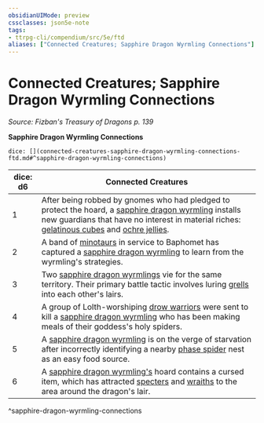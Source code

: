 ```yaml
---
obsidianUIMode: preview
cssclasses: json5e-note
tags:
- ttrpg-cli/compendium/src/5e/ftd
aliases: ["Connected Creatures; Sapphire Dragon Wyrmling Connections"]
---
```

# Connected Creatures; Sapphire Dragon Wyrmling Connections
*Source: Fizban's Treasury of Dragons p. 139* 

**Sapphire Dragon Wyrmling Connections**

`dice: [](connected-creatures-sapphire-dragon-wyrmling-connections-ftd.md#^sapphire-dragon-wyrmling-connections)`

| dice: d6 | Connected Creatures |
|----------|---------------------|
| 1 | After being robbed by gnomes who had pledged to protect the hoard, a [sapphire dragon wyrmling](sapphire-dragon-wyrmling-ftd.md) installs new guardians that have no interest in material riches: [gelatinous cubes](gelatinous-cube.md) and [ochre jellies](ochre-jelly.md). |
| 2 | A band of [minotaurs](minotaur.md) in service to Baphomet has captured a [sapphire dragon wyrmling](sapphire-dragon-wyrmling-ftd.md) to learn from the wyrmling's strategies. |
| 3 | Two [sapphire dragon wyrmlings](sapphire-dragon-wyrmling-ftd.md) vie for the same territory. Their primary battle tactic involves luring [grells](grell.md) into each other's lairs. |
| 4 | A group of Lolth-worshiping [drow warriors](drow-elite-warrior.md) were sent to kill a [sapphire dragon wyrmling](sapphire-dragon-wyrmling-ftd.md) who has been making meals of their goddess's holy spiders. |
| 5 | A [sapphire dragon wyrmling](sapphire-dragon-wyrmling-ftd.md) is on the verge of starvation after incorrectly identifying a nearby [phase spider](phase-spider.md) nest as an easy food source. |
| 6 | A [sapphire dragon wyrmling's](sapphire-dragon-wyrmling-ftd.md) hoard contains a cursed item, which has attracted [specters](specter.md) and [wraiths](wraith.md) to the area around the dragon's lair. |
^sapphire-dragon-wyrmling-connections